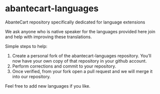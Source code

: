 # abantecart-languages
AbanteCart repository specifically dedicated for language extensions

We ask anyone who is native speaker for the languages provided here join and help with improving these translations.

Simple steps to help:

1. Create a personal fork of the abantecart-languages repository. You’ll now have your own copy of that repository in your github account.
2. Perform corrections and commit to your repository.
3. Once verified, from your fork open a pull request and we will merge it into our repository.

Feel free to add new languages if you like.
